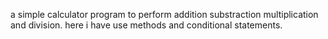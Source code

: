 a simple calculator program to perform addition substraction multiplication and division. here i have use methods and conditional statements.
